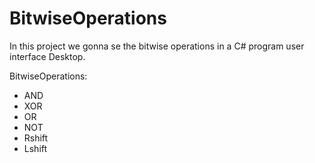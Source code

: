 # BitwiseOperations
In this project we gonna se the bitwise operations in a C# program user interface Desktop. 

BitwiseOperations:
- AND
- XOR
- OR
- NOT
- Rshift
- Lshift
